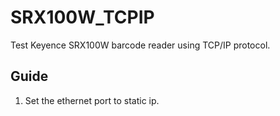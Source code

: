 # SRX100W_TCPIP
Test Keyence SRX100W barcode reader using TCP/IP protocol.

## Guide 

1. Set the ethernet port to static ip. 
